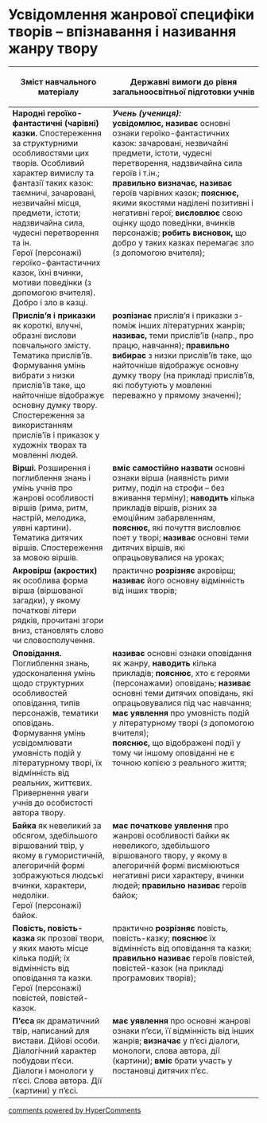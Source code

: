 <div id="hypercomments_widget" class="js-hypercomments-widget invisible"></div>

# Усвідомлення жанрової специфіки творів – впізнавання і називання жанру твору

<table>
<thead>
  <tr>
    <th width="40%" align="center"><p>Зміст навчального матеріалу</p></td>
    <th width="60%" align="center"><p>Державні вимоги до рівня загальноосвітньої підготовки учнів</p></td>
  </tr>
</thead>
<tbody>
  <tr>
    <td width="40%" style="vertical-align:top !important;">
<b>Народні героїко-фантастичні (чарівні) казки.</b> Спостереження за структурними особливостями цих творів. Особливий характер вимислу та фантазії таких казок: таємничі, зачаровані, незвичайні місця, предмети, істоти; надзвичайна сила, чудесні перетворення та ін.<br>
Герої (персонажі) героїко-фантастичних казок, їхні вчинки, мотиви поведінки (з допомогою вчителя). Добро і зло в казці.<br></td>
    <td width="60%" style="vertical-align:top !important;">
<i><b>Учень (учениця):</b></i><br>
<b>усвідомлює, називає</b> основні ознаки героїко-фантастичних казок: зачаровані, незвичайні предмети, істоти, чудесні перетворення, надзвичайна сила героїв і т.ін.;<br>
<b>правильно визначає, називає</b> героїв чарівних казок; <b>пояснює,</b> якими якостями наділені позитивні і негативні герої; <b>висловлює</b> свою оцінку щодо поведінки, вчинків персонажів; <b>робить висновок,</b> що добро у таких казках перемагає зло (з допомогою вчителя);<br></td>
  </tr>
  <tr>
    <td width="40%" style="vertical-align:top !important;">
<b>Прислів’я і приказки</b> як короткі, влучні, образні вислови повчального змісту. Тематика прислів’їв. Формування умінь вибрати з низки прислів’їв таке, що найточніше відображує основну думку твору.<br>
Спостереження за використанням прислів’їв і приказок у художніх творах та мовленні людей.<br></td>
    <td width="60%" style="vertical-align:top !important;">
<b>розпізнає</b> прислів’я і приказки з-поміж інших літературних жанрів;<br>
<b>називає,</b> теми прислів’їв (напр., про працю, навчання); <b>правильно вибирає</b> з низки прислів’їв таке, що найточніше відображує основну думку твору (на прикладі прислів’їв, які побутують у мовленні переважно у прямому значенні);<br></td>
  </tr>
  <tr>
    <td width="40%" style="vertical-align:top !important;">
<b>Вірші.</b> Розширення і поглиблення знань і умінь учнів про жанрові особливості віршів (рима, ритм, настрій, мелодика, уявні картини). Тематика дитячих віршів. Спостереження за мовою віршів.<br></td>
    <td width="60%" style="vertical-align:top !important;">
<b>вміє самостійно назвати</b> основні ознаки вірша (наявність рими ритму, поділ на строфи – без вживання терміну); <b>наводить</b> кілька прикладів віршів, різних за емоційним забарвленням, <b>пояснює,</b> які почуття висловлює поет у творі; <b>називає</b> основні теми дитячих віршів, які опрацьовувалися на уроках;<br></td>
  </tr>
  <tr>
    <td width="40%" style="vertical-align:top !important;">
<b>Акровірш (акростих)</b> як особлива форма вірша (віршованої загадки), у якому початкові літери рядків, прочитані згори вниз, становлять слово чи словосполучення.<br></td>
    <td width="60%" style="vertical-align:top !important;">
практично <b>розрізняє</b> акровірш; <b>називає</b> його основну відмінність від інших творів;<br></td>
  </tr>
  <tr>
    <td width="40%" style="vertical-align:top !important;">
<b>Оповідання. </b>Поглиблення знань, удосконалення умінь щодо структурних особливостей оповідання, типів персонажів, тематики оповідань.<br>
Формування умінь усвідомлювати умовність подій у літературному творі, їх відмінність від реальних, життєвих.<br>
Привернення уваги учнів до особистості автора твору.<br></td>
    <td width="60%" style="vertical-align:top !important;">
<b>називає</b> основні ознаки оповідання як жанру, <b>наводить</b> кілька прикладів; <b>пояснює</b>, хто є героями (персонажами) оповідань; <b>називає</b> основні теми дитячих оповідань, які опрацьовувалися під час навчання;<br>
<b>має уявлення</b> про умовність подій у літературному творі (з допомогою вчителя);<br>
<b>пояснює,</b> що відображені події у тому чи іншому оповіданні не є точною копією з реального життя;<br></td>
  </tr>
  <tr>
    <td width="40%" style="vertical-align:top !important;">
<b>Байка</b> як невеликий за обсягом, здебільшого віршований твір, у якому в гумористичній, алегоричній формі зображуються людські вчинки, характери, недоліки. <br>
Герої (персонажі) байок.<br></td>
    <td width="60%" style="vertical-align:top !important;">
<b>має початкове уявлення</b> про жанрові особливості байки як невеликого, здебільшого віршованого твору, у якому в алегоричній формі висміюються негативні риси характеру, вчинки людей; <b>правильно називає</b> героїв байок;<br></td>
  </tr>
  <tr>
    <td width="40%" style="vertical-align:top !important;">
<b>Повість, повість-казка</b> як прозові твори, у яких мають місце кілька подій; їх відмінність від оповідання та казки. Герої (персонажі) повістей, повістей-казок.<br></td>
    <td width="60%" style="vertical-align:top !important;">
практично <b>розрізняє</b> повість, повість-казку; <b>пояснює</b> їх відмінність від оповідання та казки; <b>правильно називає</b> героїв повістей, повістей-казок (на прикладі програмових творів);<br></td>
  </tr>
  <tr>
    <td width="40%" style="vertical-align:top !important;">
<b>П’єса</b> як драматичний твір, написаний для вистави. Дійові особи. Діалогічний характер побудови п’єси. Діалоги і монологи у п’єсі. Слова автора. Дії (картини) у п’єсі.<br></td>
    <td width="60%" style="vertical-align:top !important;">
<b>має уявлення</b> про основні жанрові ознаки п’єси, її відмінність від інших жанрів; <b>визначає</b> у п’єсі діалоги, монологи, слова автора, дії (картини); <b>вміє</b> брати участь у постановці дитячих п’єс.<br></td>
  </tr>
</tbody>
</table>

<div class="js-hypercomments-container">
<a href="http://hypercomments.com" class="hc-link" title="comments widget">comments powered by HyperComments</a>
</div>